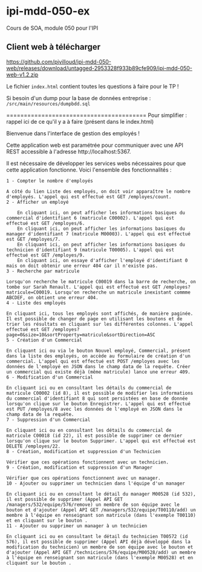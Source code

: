 # ipi-mdd-050-ex
Cours de SOA, module 050 pour l'IPI

## Client web à télécharger

https://github.com/pjvilloud/ipi-mdd-050-web/releases/download/untagged-2953328f933b89cfe909/ipi-mdd-050-web-v1.2.zip

Le fichier `index.html` contient toutes les questions à faire pour le TP !

Si besoin d'un dump pour la base de données entreprise : 
`/src/main/resources/dumpbdd.sql`



========================================
Pour simplifier : rappel ici de ce qu'il y a à faire (présent dans le index.html)



Bienvenue dans l'interface de gestion des employés !

Cette application web est paramétrée pour communiquer avec une API REST accessible à l'adresse http://localhost:5367.

Il est nécessaire de développer les services webs nécessaires pour que cette application fonctionne. Voici l'ensemble des fonctionnalités :

    1 - Compter le nombre d'employés

    A côté du lien Liste des employés, on doit voir apparaître le nombre d'employés. L'appel qui est effectué est GET /employes/count.
    2 - Afficher un employé

        En cliquant ici, on peut afficher les informations basiques du commercial d'identifiant 6 (matricule C00002). L'appel qui est effectué est GET /employes/6.
        En cliquant ici, on peut afficher les informations basiques du manager d'identifiant 7 (matricule M00003). L'appel qui est effectué est GET /employes/7.
        En cliquant ici, on peut afficher les informations basiques du technicien d'identifiant 9 (matricule T00005). L'appel qui est effectué est GET /employes/9.
        En cliquant ici, on essaye d'afficher l'employé d'identifiant 0 mais on doit obtenir une erreur 404 car il n'existe pas.
    3 - Recherche par matricule

    Lorsqu'on recherche le matricule C00019 dans la barre de recherche, on tombe sur Sarah Renault. L'appel qui est effectué est GET /employes?matricule=C00019. Lorsqu'on recherche un matricule inexistant commme ABCDEF, on obtient une erreur 404.
    4 - Liste des employés

    En cliquant ici, tous les employés sont affichés, de manière paginée. Il est possible de changer de page en utilisant les boutons et de trier les résultats en cliquant sur les différentes colonnes. L'appel effectué est GET /employes?page=0&size=10&sortProperty=matricule&sortDirection=ASC
    5 - Création d'un Commercial

    En cliquant ici ou via le bouton Nouvel employé, Commercial, présent dans la liste des employés, on accède au formulaire de création d'un commercial. L'appel qui est effectué est POST /employes avec les données de l'employé en JSON dans le champ data de la requête. Créer un commercial qui existe déjà (même matricule) lance une erreur 409.
    6 - Modification d'un Commercial

    En cliquant ici ou en consultant les détails du commercial de matricule C00002 (id 8), il est possible de modifier les informations du commercial d'identifiant 8 qui sont persistées en base de donnée lorsqu'on clique sur le bouton Enregistrer. L'appel qui est effectué est PUT /employes/8 avec les données de l'employé en JSON dans le champ data de la requête.
    7 - Suppression d'un Commercial

    En cliquant ici ou en consultant les détails du commercial de matricule C00018 (id 22), il est possible de supprimer ce dernier lorsqu'on clique sur le bouton Supprimer. L'appel qui est effectué est DELETE /employes/22.
    8 - Création, modification et suppression d'un Technicien

    Vérifier que ces opérations fonctionnent avec un technicien.
    9 - Création, modification et suppression d'un Manager

    Vérifier que ces opérations fonctionnent avec un manager.
    10 - Ajouter ou supprimer un technicien dans l'équipe d'un manager

    En cliquant ici ou en consultant le détail du manager M00528 (id 532), il est possible de supprimer (Appel API GET /managers/532/equipe/576/remove) un membre de son équipe avec le bouton et d'ajouter (Appel API GET /managers/532/equipe/T00110/add) un membre à l'équipe en renseignant son matricule (dans l'exemple T00110) et en cliquant sur le bouton .
    11 - Ajouter ou supprimer un manager à un technicien

    En cliquant ici ou en consultant le détail du technicien T00572 (id 576), il est possible de supprimer (Appel API déjà développé dans la modification du technicien) un membre de son équipe avec le bouton et d'ajouter (Appel API GET /techniciens/576/equipe/M00528/add) un membre à l'équipe en renseignant son matricule (dans l'exemple M00528) et en cliquant sur le bouton .

